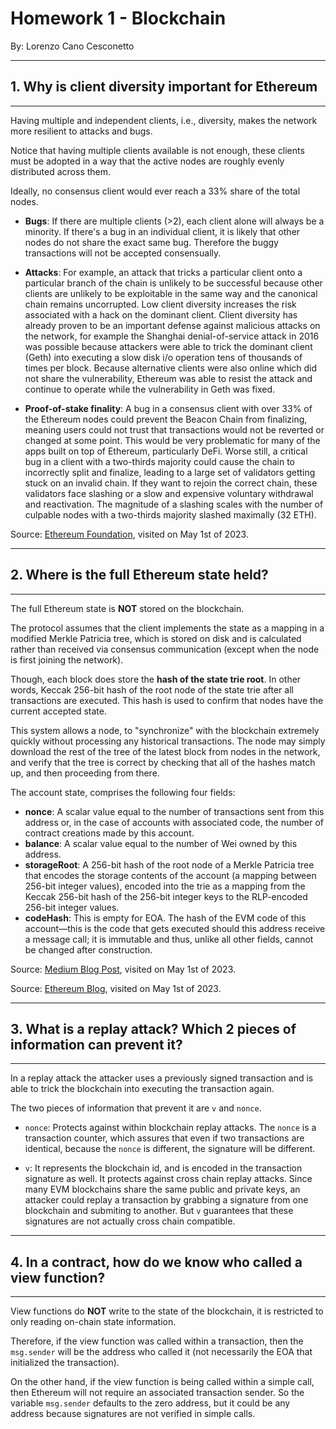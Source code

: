 # Homework 1 - Blockchain

By: Lorenzo Cano Cesconetto

---
## 1. Why is client diversity important for Ethereum
---

Having multiple and independent clients, i.e., diversity, makes the network more resilient to attacks and bugs.

Notice that having multiple clients available is not enough, these clients must be adopted in a way that the active nodes are roughly evenly distributed across them.

Ideally, no consensus client would ever reach a 33% share of the total nodes.

-   **Bugs**: If there are multiple clients (>2), each client alone will always be a minority. If there's a bug in an individual client, it is likely that other nodes do not share the exact same bug. Therefore the buggy transactions will not be accepted consensually.

-   **Attacks**: For example, an attack that tricks a particular client onto a particular branch of the chain is unlikely to be successful because other clients are unlikely to be exploitable in the same way and the canonical chain remains uncorrupted. Low client diversity increases the risk associated with a hack on the dominant client. Client diversity has already proven to be an important defense against malicious attacks on the network, for example the Shanghai denial-of-service attack in 2016 was possible because attackers were able to trick the dominant client (Geth) into executing a slow disk i/o operation tens of thousands of times per block. Because alternative clients were also online which did not share the vulnerability, Ethereum was able to resist the attack and continue to operate while the vulnerability in Geth was fixed.

-   **Proof-of-stake finality**: A bug in a consensus client with over 33% of the Ethereum nodes could prevent the Beacon Chain from finalizing, meaning users could not trust that transactions would not be reverted or changed at some point. This would be very problematic for many of the apps built on top of Ethereum, particularly DeFi. Worse still, a critical bug in a client with a two-thirds majority could cause the chain to incorrectly split and finalize, leading to a large set of validators getting stuck on an invalid chain. If they want to rejoin the correct chain, these validators face slashing or a slow and expensive voluntary withdrawal and reactivation. The magnitude of a slashing scales with the number of culpable nodes with a two-thirds majority slashed maximally (32 ETH).

Source: [Ethereum Foundation](https://ethereum.org/en/developers/docs/nodes-and-clients/client-diversity/), visited on May 1st of 2023.

---

## 2. Where is the full Ethereum state held?
---

The full Ethereum state is **NOT** stored on the blockchain.

The protocol assumes that the client implements the state as a mapping in a modified Merkle Patricia tree, which is stored on disk and is calculated rather than received via consensus communication (except when the node is first joining the network).

Though, each block does store the **hash of the state trie root**. In other words, Keccak 256-bit hash of the root node of the state trie after all transactions are executed. This hash is used to confirm that nodes have the current accepted state.

This system allows a node, to "synchronize" with the blockchain extremely quickly without processing any historical transactions. The node may simply download the rest of the tree of the latest block from nodes in the network, and verify that the tree is correct by checking that all of the hashes match up, and then proceeding from there.

The account state, comprises the following four fields:

-   **nonce**: A scalar value equal to the number of transactions sent from this address or, in the case of accounts with associated code, the number of contract creations made by this account.
-   **balance**: A scalar value equal to the number of Wei owned by this address.
-   **storageRoot**: A 256-bit hash of the root node of a Merkle Patricia tree that encodes the storage contents of the account (a mapping between 256-bit integer values), encoded into the trie as a mapping from the Keccak 256-bit hash of the 256-bit integer keys to the RLP-encoded 256-bit integer values.
-   **codeHash**: This is empty for EOA. The hash of the EVM code of this account—this is the code that gets executed should this address receive a message call; it is immutable and thus, unlike all other fields, cannot be changed after construction.

Source: [Medium Blog Post](https://medium.com/@eiki1212/ethereum-state-trie-architecture-explained-a30237009d4e), visited on May 1st of 2023.

Source: [Ethereum Blog](https://blog.ethereum.org/2015/06/26/state-tree-pruning), visited on May 1st of 2023.

---

## 3. What is a replay attack? Which 2 pieces of information can prevent it?
---

In a replay attack the attacker uses a previously signed transaction and is able to trick the blockchain into executing the transaction again.

The two pieces of information that prevent it are `v` and `nonce`.

-   `nonce`: Protects against within blockchain replay attacks. The `nonce` is a transaction counter, which assures that even if two transactions are identical, because the `nonce` is different, the signature will be different.

-   `v`: It represents the blockchain id, and is encoded in the transaction signature as well. It protects against cross chain replay attacks. Since many EVM blockchains share the same public and private keys, an attacker could replay a transaction by grabbing a signature from one blockchain and submiting to another. But `v` guarantees that these signatures are not actually cross chain compatible.

---

## 4. In a contract, how do we know who called a view function?
---

View functions do **NOT** write to the state of the blockchain, it is restricted to only reading on-chain state information.

Therefore, if the view function was called within a transaction, then the `msg.sender` will be the address who called it (not necessarily the EOA that initialized the transaction).

On the other hand, if the view function is being called within a simple call, then Ethereum will not require an associated transaction sender. So the variable `msg.sender` defaults to the zero address, but it could be any address because signatures are not verified in simple calls.
